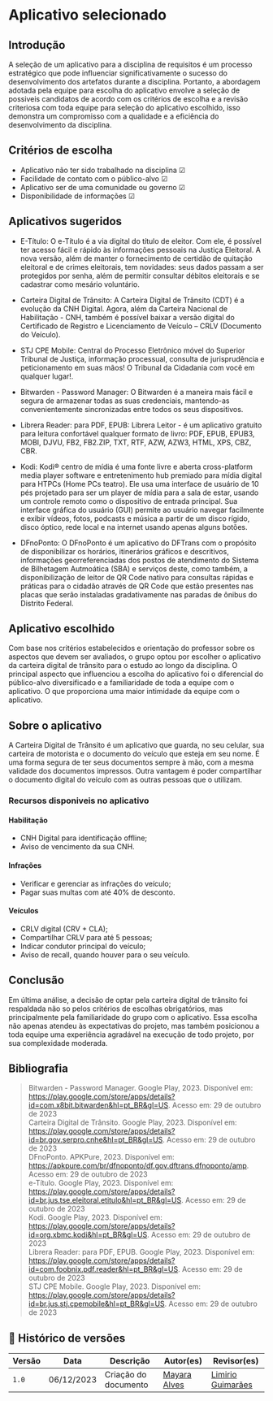 # Aplicativo selecionado

## Introdução

A seleção de um aplicativo para a disciplina de requisitos é um processo estratégico que pode influenciar significativamente o sucesso do desenvolvimento dos artefatos durante a disciplina. Portanto, a abordagem adotada pela equipe para escolha do aplicativo envolve a seleção de possiveis candidatos de acordo com os critérios de escolha e a revisão criteriosa com toda equipe para seleção do aplicativo escolhido, isso demonstra um compromisso com a qualidade e a eficiência do desenvolvimento da disciplina.


## Critérios de escolha 

* Aplicativo não ter sido trabalhado na disciplina ☑
* Facilidade de contato com o público-alvo ☑
* Aplicativo ser de uma comunidade ou governo ☑
* Disponibilidade de informações ☑

## Aplicativos sugeridos

* E-Título: O e-Título é a via digital do título de eleitor. Com ele, é possível ter acesso fácil e rápido às informações pessoais na Justiça Eleitoral. A nova versão, além de manter o fornecimento de certidão de quitação eleitoral e de crimes eleitorais, tem novidades: seus dados passam a ser protegidos por senha, além de permitir consultar débitos eleitorais e se cadastrar como mesário voluntário.

* Carteira Digital de Trânsito: A Carteira Digital de Trânsito (CDT) é a evolução da CNH Digital. Agora, além da Carteira Nacional de Habilitação - CNH, também é possível baixar a versão digital do Certificado de Registro e Licenciamento de Veículo – CRLV (Documento do Veículo).

* STJ CPE Mobile: Central do Processo Eletrônico móvel do Superior Tribunal de Justiça, informação processual, consulta de jurisprudência e peticionamento em suas mãos! O Tribunal da Cidadania com você em qualquer lugar!.

* Bitwarden - Password Manager: O Bitwarden é a maneira mais fácil e segura de armazenar todas as suas credenciais, mantendo-as convenientemente sincronizadas entre todos os seus dispositivos.

* Librera Reader: para PDF, EPUB: Librera Leitor - é um aplicativo gratuito para leitura confortável qualquer formato de livro: PDF, EPUB, EPUB3, MOBI, DJVU, FB2, FB2.ZIP, TXT, RTF, AZW, AZW3, HTML, XPS, CBZ, CBR.

* Kodi: Kodi® centro de mídia é uma fonte livre e aberta cross-platform media player software e entretenimento hub premiado para mídia digital para HTPCs (Home PCs teatro). Ele usa uma interface de usuário de 10 pés projetado para ser um player de mídia para a sala de estar, usando um controle remoto como o dispositivo de entrada principal. Sua interface gráfica do usuário (GUI) permite ao usuário navegar facilmente e exibir vídeos, fotos, podcasts e música a partir de um disco rígido, disco óptico, rede local e na internet usando apenas alguns botões.

* DFnoPonto: O DFnoPonto é um aplicativo do DFTrans com o propósito de disponibilizar os horários, itinerários gráficos e descritivos, informações georreferenciadas dos postos de atendimento do Sistema de Bilhetagem Autmoática (SBA) e serviços deste, como também, a disponibilização de leitor de QR Code nativo para consultas rápidas e práticas para o cidadão através de QR Code que estão presentes nas placas que serão instaladas gradativamente nas paradas de ônibus do Distrito Federal.
  
## Aplicativo escolhido 

Com base nos critérios estabelecidos e orientação do professor sobre os aspectos que devem ser avaliados, o grupo optou por escolher o aplicativo da carteira digital de trânsito para o estudo ao longo da disciplina. O principal aspecto que influenciou a escolha do aplicativo foi o diferencial do público-alvo diversificado e a familiaridade de toda a equipe com o aplicativo. O que proporciona uma maior intimidade da equipe com o aplicativo.

## Sobre o aplicativo 

A Carteira Digital de Trânsito é um aplicativo que guarda, no seu celular, sua carteira de motorista e o documento do veículo que esteja em seu nome. É uma forma segura de ter seus documentos sempre à mão, com a mesma validade dos documentos impressos. Outra vantagem é poder compartilhar o documento digital do veículo com as outras pessoas que o utilizam. 

### Recursos disponiveis no aplicativo
#### Habilitação

* CNH Digital para identificação offline;
* Aviso de vencimento da sua CNH.

#### Infrações

* Verificar e gerenciar as infrações do veículo;
* Pagar suas multas com até 40% de desconto.

#### Veículos

* CRLV digital (CRV + CLA);
* Compartilhar CRLV para até 5 pessoas;
* Indicar condutor principal do veículo;
* Aviso de recall, quando houver para o seu veículo.

## Conclusão

Em última análise, a decisão de optar pela carteira digital de trânsito foi respaldada não so pelos critérios de escolhas obrigatórios, mas principalmente pela familiaridade do grupo com o aplicativo. Essa escolha não apenas atendeu às expectativas do projeto, mas também posicionou a toda equipe uma experiência agradável na execução de todo projeto, por sua complexidade moderada.



## Bibliografia
> Bitwarden - Password Manager. Google Play, 2023. Disponível em: https://play.google.com/store/apps/details?id=com.x8bit.bitwarden&hl=pt_BR&gl=US. Acesso em: 29 de outubro de 2023</br>
> Carteira Digital de Trânsito. Google Play, 2023. Disponível em: https://play.google.com/store/apps/details?id=br.gov.serpro.cnhe&hl=pt_BR&gl=US. Acesso em: 29 de outubro de 2023</br>
> DFnoPonto. APKPure, 2023. Disponível em: https://apkpure.com/br/dfnoponto/df.gov.dftrans.dfnoponto/amp. Acesso em: 29 de outubro de 2023</br>
> e-Título. Google Play, 2023. Disponível em: https://play.google.com/store/apps/details?id=br.jus.tse.eleitoral.etitulo&hl=pt_BR&gl=US. Acesso em: 29 de outubro de 2023</br>
> Kodi. Google Play, 2023. Disponível em: https://play.google.com/store/apps/details?id=org.xbmc.kodi&hl=pt_BR&gl=US. Acesso em: 29 de outubro de 2023</br>
> Librera Reader: para PDF, EPUB. Google Play, 2023. Disponível em: https://play.google.com/store/apps/details?id=com.foobnix.pdf.reader&hl=pt_BR&gl=US. Acesso em: 29 de outubro de 2023</br>
> STJ CPE Mobile. Google Play, 2023. Disponível em: https://play.google.com/store/apps/details?id=br.jus.stj.cpemobile&hl=pt_BR&gl=US. Acesso em: 29 de outubro de 2023</br>

## 📑 Histórico de versões 

Versão  |   Data   | Descrição | Autor(es) | Revisor(es)
--------- | ------ | ------ | ---------- | ----------
`1.0` | 06/12/2023| Criação do documento | [Mayara Alves](https://github.com/Mayara-tech) | [Limirio Guimarães](https://github.com/LimirioGuimaraes)|
